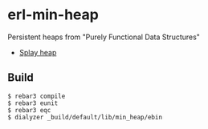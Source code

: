 # erl-min-heap
Persistent heaps from "Purely Functional Data Structures"

- [Splay heap](src/splay_heap.erl)

Build
-----

    $ rebar3 compile
    $ rebar3 eunit
    $ rebar3 eqc
    $ dialyzer _build/default/lib/min_heap/ebin
